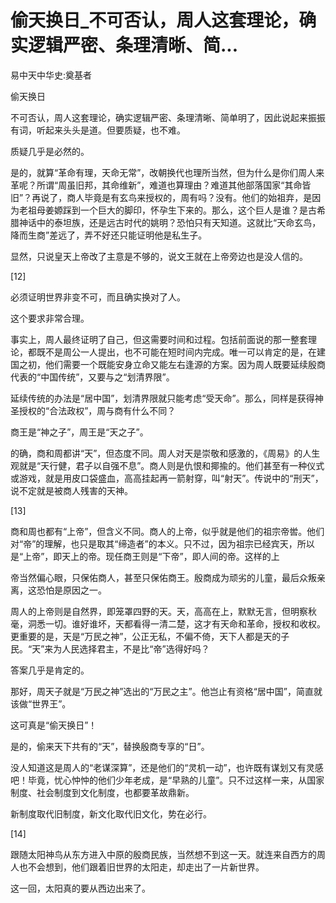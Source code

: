 # 偷天换日_不可否认，周人这套理论，确实逻辑严密、条理清晰、简...

易中天中华史:奠基者

偷天换日

不可否认，周人这套理论，确实逻辑严密、条理清晰、简单明了，因此说起来振振有词，听起来头头是道。但要质疑，也不难。

质疑几乎是必然的。

是的，就算“革命有理，天命无常”，改朝换代也理所当然，但为什么是你们周人来革呢？所谓“周虽旧邦，其命维新”，难道也算理由？难道其他部落国家“其命皆旧”？再说了，商人毕竟是有玄鸟来授权的，周有吗？没有。他们的始祖弃，是因为老祖母姜嫄踩到一个巨大的脚印，怀孕生下来的。那么，这个巨人是谁？是古希腊神话中的泰坦族，还是远古时代的姚明？恐怕只有天知道。这就比“天命玄鸟，降而生商”差远了，弄不好还只能证明他是私生子。

显然，只说皇天上帝改了主意是不够的，说文王就在上帝旁边也是没人信的。

[12]

必须证明世界非变不可，而且确实换对了人。

这个要求非常合理。

事实上，周人最终证明了自己，但这需要时间和过程。包括前面说的那一整套理论，都既不是周公一人提出，也不可能在短时间内完成。唯一可以肯定的是，在建国之初，他们需要一个既能安身立命又能左右逢源的方案。因为周人既要延续殷商代表的“中国传统”，又要与之“划清界限”。

延续传统的办法是“居中国”，划清界限就只能考虑“受天命”。那么，同样是获得神圣授权的“合法政权”，周与商有什么不同？

商王是“神之子”，周王是“天之子”。

的确，商和周都讲“天”，但态度不同。周人对天是崇敬和感激的，《周易》的人生观就是“天行健，君子以自强不息”。商人则是仇恨和揶揄的。他们甚至有一种仪式或游戏，就是用皮口袋盛血，高高挂起再一箭射穿，叫“射天”。传说中的“刑天”，说不定就是被商人残害的天神。

[13]

商和周也都有“上帝”，但含义不同。商人的上帝，似乎就是他们的祖宗帝喾。他们对“帝”的理解，也只是取其“缔造者”的本义。只不过，因为祖宗已经宾天，所以是“上帝”，即天上的帝。现任商王则是“下帝”，即人间的帝。这样的上

帝当然偏心眼，只保佑商人，甚至只保佑商王。殷商成为顽劣的儿童，最后众叛亲离，这恐怕是原因之一。

周人的上帝则是自然界，即笼罩四野的天。天，高高在上，默默无言，但明察秋毫，洞悉一切。谁好谁坏，天都看得一清二楚，这才有天命和革命，授权和收权。更重要的是，天是“万民之神”，公正无私，不偏不倚，天下人都是天的子民。“天”来为人民选择君主，不是比“帝”选得好吗？

答案几乎是肯定的。

那好，周天子就是“万民之神”选出的“万民之主”。他岂止有资格“居中国”，简直就该做“世界王”。

这可真是“偷天换日”！

是的，偷来天下共有的“天”，替换殷商专享的“日”。

没人知道这是周人的“老谋深算”，还是他们的“灵机一动”，也许既有谋划又有灵感吧！毕竟，忧心忡忡的他们少年老成，是“早熟的儿童”。只不过这样一来，从国家制度、社会制度到文化制度，也都要革故鼎新。

新制度取代旧制度，新文化取代旧文化，势在必行。

[14]

跟随太阳神鸟从东方进入中原的殷商民族，当然想不到这一天。就连来自西方的周人也不会想到，他们跟着旧世界的太阳走，却走出了一片新世界。

这一回，太阳真的要从西边出来了。